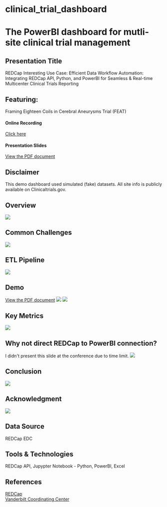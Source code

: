 # clinical_trial_dashboard


# The PowerBI dashboard for mutli-site clinical trial management

## Presentation Title 
REDCap Interesting Use Case: Efficient Data Workflow Automation: Integrating REDCap API, Python, and PowerBI for Seamless & Real-time Multicenter Clinical Trials Reporting

## Featuring:
Framing Eighteen Coils in Cerebral Aneurysms Trial (FEAT)


#### Online Recording
[Click here](https://redcap.vumc.org/surveys/?__report=DTT7NHH8XYAFNTPL)

#### Presentation Slides
[View the PDF document](REDCapFest_AllyQi_2.17.2024.pdf)

## Disclaimer
This demo dashboard used simulated (fake) datasets. All site info is publicly available on Clinicaltrials.gov.

## Overview
![](intro1.png)

## Common Challenges
![](challenges2.png)

## ETL Pipeline
![](ETL3.png)

## Demo
[View the PDF document](FEAT_Dashboard_Demo.pdf)
![](dashboard1.png)
![](dashboard2.png)

## Key Metrics
![](keymetrics4.png)

## Why not direct REDCap to PowerBI connection? 
I didn't present this slide at the conference due to time limit. 
![](directconn6.png)

## Conclusion
![](conclusion5.png)

## Acknowledgment
![](credits7.png)

## Data Source
REDCap EDC

## Tools & Technologies
REDCap API, Jupypter Notebook - Python, PowerBI, Excel

## References
[REDCap](https://projectredcap.org/) <br> 
[Vanderbilt Coordinating Center](https://vcc.vumc.org/)